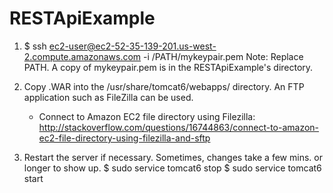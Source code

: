 # RESTApiExample


1. $ ssh ec2-user@ec2-52-35-139-201.us-west-2.compute.amazonaws.com -i /PATH/mykeypair.pem
Note: Replace PATH. A copy of mykeypair.pem is in the RESTApiExample's directory.

2. Copy .WAR into the /usr/share/tomcat6/webapps/ directory. An FTP application such as FileZilla can be used. 
	- Connect to Amazon EC2 file directory using Filezilla: http://stackoverflow.com/questions/16744863/connect-to-amazon-ec2-file-directory-using-filezilla-and-sftp

3. Restart the server if necessary. Sometimes, changes take a few mins. or longer to show up.
$ sudo service tomcat6 stop
$ sudo service tomcat6 start

